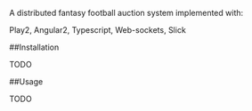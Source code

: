 A distributed fantasy football auction system implemented with:

Play2, Angular2, Typescript, Web-sockets, Slick

##Installation

TODO

##Usage

TODO


